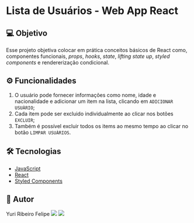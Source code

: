 # Lista de Usuários - Web App React

## 💻 Objetivo

Esse projeto objetiva colocar em prática conceitos básicos de React como, componentes funcionais, *props*, *hooks*, *state*, *lifting state up*, *styled components* e rendererização condicional. 

## ⚙️ Funcionalidades

1. O usuário pode fornecer informações como nome, idade e nacionalidade e adicionar um item na lista, clicando em `ADICIONAR USUÀRIO`;
2. Cada item pode ser excluido individualmente ao clicar nos botões `EXCLUIR`; 
3. Também é possível excluir todos os items ao mesmo tempo ao clicar no botão `LIMPAR USUÀRIOS`.

## 🛠 Tecnologias
- [JavaScript](https://developer.mozilla.org/pt-BR/docs/Web/JavaScript)
- [React](https://reactjs.org/)
- [Styled Components](https://styled-components.com/)

## 🦸 Autor
Yuri Ribeiro Felipe
<img src="https://img.shields.io/static/v1?label=Gmail&message=yurirflp@gmail.com&color=EA4335&style=social&logo=gmail"/>
<a href="https://www.linkedin.com/in/yuri-ribeiro-felipe/"><img src="https://img.shields.io/static/v1?label=LinkedIn&message=Yuri_Felipe&color=0A66C2&style=social&logo=linkedin"/></a>

